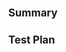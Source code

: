 <!--
Thank you for contributing to busylight_core ! To help us out with reviewing, please consider the following:

- Does this pull request include a summary of the change? (See below.)
- Does this pull request include a descriptive title?
- Does this pull request include references to any relevant issues?
-->

## Summary

<!-- What's the purpose of the change? What does it do, and why? -->

## Test Plan

<!-- How was it tested? -->
